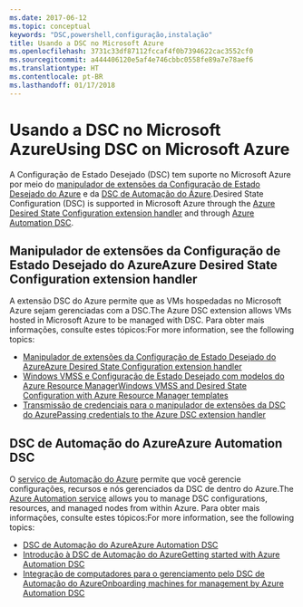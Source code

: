 ```yaml
---
ms.date: 2017-06-12
ms.topic: conceptual
keywords: "DSC,powershell,configuração,instalação"
title: Usando a DSC no Microsoft Azure
ms.openlocfilehash: 3731c33df87112fccaf4f0b7394622cac3552cf0
ms.sourcegitcommit: a444406120e5af4e746cbbc0558fe89a7e78aef6
ms.translationtype: HT
ms.contentlocale: pt-BR
ms.lasthandoff: 01/17/2018
---
```

# <a name="using-dsc-on-microsoft-azure"></a><span data-ttu-id="f70ce-103">Usando a DSC no Microsoft Azure</span><span class="sxs-lookup"><span data-stu-id="f70ce-103">Using DSC on Microsoft Azure</span></span>

<span data-ttu-id="f70ce-104">A Configuração de Estado Desejado (DSC) tem suporte no Microsoft Azure por meio do [manipulador de extensões da Configuração de Estado Desejado do Azure](https://docs.microsoft.com/azure/virtual-machines/virtual-machines-windows-extensions-dsc-overview) e da [DSC de Automação do Azure](https://docs.microsoft.com/azure/automation/automation-dsc-overview).</span><span class="sxs-lookup"><span data-stu-id="f70ce-104">Desired State Configuration (DSC) is supported in Microsoft Azure through the [Azure Desired State Configuration extension handler](https://docs.microsoft.com/azure/virtual-machines/virtual-machines-windows-extensions-dsc-overview) and through [Azure Automation DSC](https://docs.microsoft.com/azure/automation/automation-dsc-overview).</span></span>

## <a name="azure-desired-state-configuration-extension-handler"></a><span data-ttu-id="f70ce-105">Manipulador de extensões da Configuração de Estado Desejado do Azure</span><span class="sxs-lookup"><span data-stu-id="f70ce-105">Azure Desired State Configuration extension handler</span></span>

<span data-ttu-id="f70ce-106">A extensão DSC do Azure permite que as VMs hospedadas no Microsoft Azure sejam gerenciadas com a DSC.</span><span class="sxs-lookup"><span data-stu-id="f70ce-106">The Azure DSC extension allows VMs hosted in Microsoft Azure to be managed with DSC.</span></span> <span data-ttu-id="f70ce-107">Para obter mais informações, consulte estes tópicos:</span><span class="sxs-lookup"><span data-stu-id="f70ce-107">For more information, see the following topics:</span></span>

- [<span data-ttu-id="f70ce-108">Manipulador de extensões da Configuração de Estado Desejado do Azure</span><span class="sxs-lookup"><span data-stu-id="f70ce-108">Azure Desired State Configuration extension handler</span></span>](https://docs.microsoft.com/azure/virtual-machines/virtual-machines-windows-extensions-dsc-overview)
- [<span data-ttu-id="f70ce-109">Windows VMSS e Configuração de Estado Desejado com modelos do Azure Resource Manager</span><span class="sxs-lookup"><span data-stu-id="f70ce-109">Windows VMSS and Desired State Configuration with Azure Resource Manager templates</span></span>](https://docs.microsoft.com/azure/virtual-machines/virtual-machines-windows-extensions-dsc-template)
- [<span data-ttu-id="f70ce-110">Transmissão de credenciais para o manipulador de extensões da DSC do Azure</span><span class="sxs-lookup"><span data-stu-id="f70ce-110">Passing credentials to the Azure DSC extension handler</span></span>](https://docs.microsoft.com/azure/virtual-machines/virtual-machines-windows-extensions-dsc-credentials)

## <a name="azure-automation-dsc"></a><span data-ttu-id="f70ce-111">DSC de Automação do Azure</span><span class="sxs-lookup"><span data-stu-id="f70ce-111">Azure Automation DSC</span></span>

<span data-ttu-id="f70ce-112">O [serviço de Automação do Azure](https://azure.microsoft.com/services/automation/) permite que você gerencie configurações, recursos e nós gerenciados da DSC de dentro do Azure.</span><span class="sxs-lookup"><span data-stu-id="f70ce-112">The [Azure Automation service](https://azure.microsoft.com/services/automation/) allows you to manage DSC configurations, resources, and managed nodes from within Azure.</span></span> <span data-ttu-id="f70ce-113">Para obter mais informações, consulte estes tópicos:</span><span class="sxs-lookup"><span data-stu-id="f70ce-113">For more information, see the following topics:</span></span>

- [<span data-ttu-id="f70ce-114">DSC de Automação do Azure</span><span class="sxs-lookup"><span data-stu-id="f70ce-114">Azure Automation DSC</span></span>](https://docs.microsoft.com/azure/automation/automation-dsc-overview)
- [<span data-ttu-id="f70ce-115">Introdução à DSC de Automação do Azure</span><span class="sxs-lookup"><span data-stu-id="f70ce-115">Getting started with Azure Automation DSC</span></span>](https://docs.microsoft.com/azure/automation/automation-dsc-getting-started)
- [<span data-ttu-id="f70ce-116">Integração de computadores para o gerenciamento pelo DSC de Automação do Azure</span><span class="sxs-lookup"><span data-stu-id="f70ce-116">Onboarding machines for management by Azure Automation DSC</span></span>](https://docs.microsoft.com/azure/automation/automation-dsc-onboarding)

